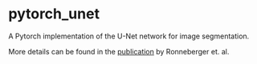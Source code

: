 # pytorch_unet

A Pytorch implementation of the U-Net network for image segmentation.

More details can be found in the [publication](https://arxiv.org/abs/1505.04597) by Ronneberger et. al.
